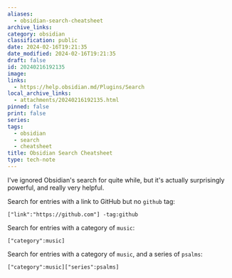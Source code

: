 ```yaml
---
aliases:
  - obsidian-search-cheatsheet
archive_links: 
category: obsidian
classification: public
date: 2024-02-16T19:21:35
date_modified: 2024-02-16T19:21:35
draft: false
id: 20240216192135
image: 
links:
  - https://help.obsidian.md/Plugins/Search
local_archive_links:
  - attachments/20240216192135.html
pinned: false
print: false
series: 
tags:
  - obsidian
  - search
  - cheatsheet
title: Obsidian Search Cheatsheet
type: tech-note
---
```


I've ignored Obsidian's search for quite  while, but it's actually surprisingly powerful, and really very helpful.

Search for entries with a link to GitHub but no `github` tag:

```
["link":"https://github.com"] -tag:github
```

Search for entries with a category of `music`:

```
["category":music]
```

Search for entries with a category of `music`, and a series of `psalms`:

```
["category":music]["series":psalms]
```